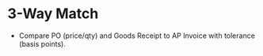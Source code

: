 # 3-Way Match
- Compare PO (price/qty) and Goods Receipt to AP Invoice with tolerance (basis points).
